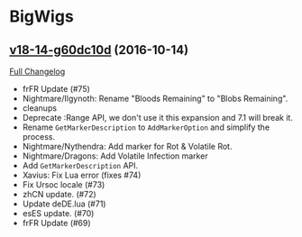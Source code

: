 # BigWigs

## [v18-14-g60dc10d](https://github.com/BigWigsMods/BigWigs/tree/60dc10d7ba3c80d855093c30f332bc70a642fbcc) (2016-10-14) [](#top)
[Full Changelog](https://github.com/BigWigsMods/BigWigs/compare/v18...60dc10d7ba3c80d855093c30f332bc70a642fbcc)

-   frFR Update (#75)  
-   Nightmare/Ilgynoth: Rename "Bloods Remaining" to "Blobs Remaining".  
-   cleanups  
-   Deprecate :Range API, we don't use it this expansion and 7.1 will break it.  
-   Rename `GetMarkerDescription` to `AddMarkerOption` and simplify the process.  
-   Nightmare/Nythendra: Add marker for Rot & Volatile Rot.  
-   Nightmare/Dragons: Add Volatile Infection marker  
-   Add `GetMarkerDescription` API.  
-   Xavius: Fix Lua error (fixes #74)  
-   Fix Ursoc locale (#73)  
-   zhCN update. (#72)  
-   Update deDE.lua (#71)  
-   esES update. (#70)  
-   frFR Update (#69)  
